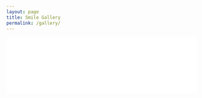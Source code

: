 ```yaml
---
layout: page
title: Smile Gallery
permalink: /gallery/
---
```


<script src="https://cdn.lightwidget.com/widgets/lightwidget.js">
</script>
<iframe src="//lightwidget.com/widgets/9a9985ed11395615a075e55c00eed951.html" scrolling="no" allowtransparency="true" class="lightwidget-widget" style="width:100%;border:0;overflow:hidden;">
</iframe>

